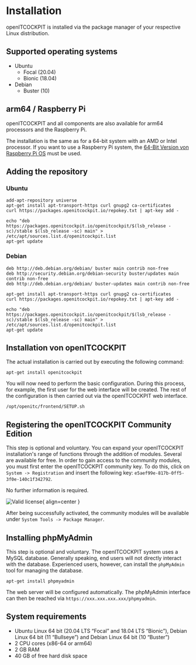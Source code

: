 # Installation

openITCOCKPIT is installed via the package manager of your respective Linux distribution.

## Supported operating systems

- Ubuntu
    - Focal (20.04)
    - Bionic (18.04)
- Debian
    - Buster (10)

## arm64 / Raspberry Pi
openITCOCKPIT and all components are also available for arm64 processors and the Raspberry Pi.

The installation is the same as for a 64-bit system with an AMD or Intel processor. If you want to use a Raspberry Pi system, the [64-Bit Version von Raspberry Pi OS](https://downloads.raspberrypi.org/raspios_arm64/images/) must be used.

## Adding the repository
### Ubuntu

```
add-apt-repository universe
apt-get install apt-transport-https curl gnupg2 ca-certificates
curl https://packages.openitcockpit.io/repokey.txt | apt-key add -

echo "deb https://packages.openitcockpit.io/openitcockpit/$(lsb_release -sc)/stable $(lsb_release -sc) main" > /etc/apt/sources.list.d/openitcockpit.list
apt-get update
```

### Debian

```
deb http://deb.debian.org/debian/ buster main contrib non-free
deb http://security.debian.org/debian-security buster/updates main contrib non-free
deb http://deb.debian.org/debian/ buster-updates main contrib non-free
```

```
apt-get install apt-transport-https curl gnupg2 ca-certificates
curl https://packages.openitcockpit.io/repokey.txt | apt-key add -

echo "deb https://packages.openitcockpit.io/openitcockpit/$(lsb_release -sc)/stable $(lsb_release -sc) main" > /etc/apt/sources.list.d/openitcockpit.list
apt-get update
```

## Installation von openITCOCKPIT
The actual installation is carried out by executing the following command:
```
apt-get install openitcockpit
```

You will now need to perform  the basic configuration. During this process, for example, the first user for the web interface will be created. The rest of the configuration is then carried out via the openITCOCKPIT web interface.

```
/opt/openitc/frontend/SETUP.sh
```

## Registering the openITCOCKPIT Community Edition

This step is optional and voluntary. You can expand your openITCOCKPIT installation's range of functions through the addition of modules. Several are available for free. In order to gain access to the community modules, you must first enter the openITCOCKPIT community key. To do this, click on `System -> Registration` and insert the following key: `e5aef99e-817b-0ff5-3f0e-140c1f342792`. 

No further information is required.

![Valid license](/images/openITCOCKPIT-v4-valid-license.png){ align=center }

After being successfully activated, the community modules will be available under `System Tools -> Package Manager`.

## Installing phpMyAdmin

This step is optional and voluntary. The openITCOCKPIT system uses a MySQL database. Generally speaking, end users will not directly interact with the database. Experienced users, however, can install the `phpMyAdmin` tool for managing the database.

```
apt-get install phpmyadmin
```

The web server will be configured automatically. The phpMyAdmin interface can then be reached via `https://xxx.xxx.xxx.xxx/phpmyadmin`.

## System requirements

- Ubuntu Linux 64 bit (20.04 LTS “Focal” and 18.04 LTS “Bionic”), Debian Linux 64 bit (11 “Bullseye”) and Debian Linux 64 bit (10 “Buster”)
- 2 CPU cores (x86-64 or arm64)
- 2 GB RAM
- 40 GB of free hard disk space
